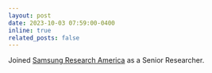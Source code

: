 ```yaml
---
layout: post
date: 2023-10-03 07:59:00-0400
inline: true
related_posts: false
---
```


 Joined [Samsung Research America](https://sra.samsung.com/) as a Senior Researcher.

